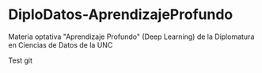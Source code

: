 # DiploDatos-AprendizajeProfundo
Materia optativa "Aprendizaje Profundo" (Deep Learning) de la Diplomatura en Ciencias de Datos de la UNC

Test git
